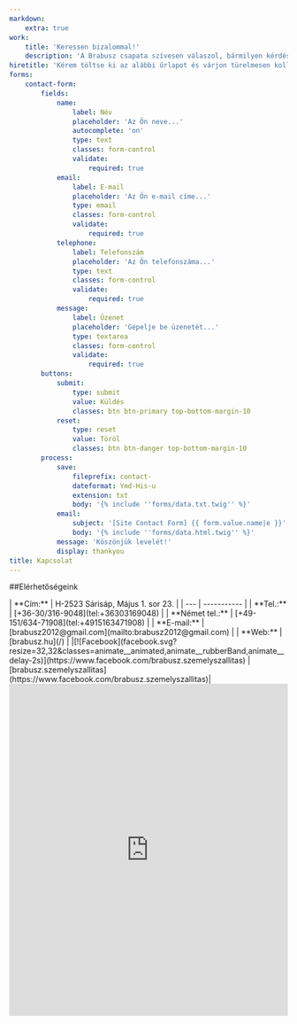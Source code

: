 ```yaml
---
markdown:
    extra: true
work:
    title: 'Keressen bizalommal!'
    description: 'A Brabusz csapata szívesen válaszol, bármilyen kérdésre, észrevételre, ami az utazással kapcsolatos'
hiretitle: 'Kérem töltse ki az alábbi űrlapot és várjon türelmesen kollégánk visszajelzésére.'
forms:
    contact-form:
        fields:
            name:
                label: Név
                placeholder: 'Az Ön neve...'
                autocomplete: 'on'
                type: text
                classes: form-control
                validate:
                    required: true
            email:
                label: E-mail
                placeholder: 'Az Ön e-mail címe...'
                type: email
                classes: form-control
                validate:
                    required: true
            telephone:
                label: Telefonszám
                placeholder: 'Az Ön telefonszáma...'
                type: text
                classes: form-control
                validate:
                    required: true
            message:
                label: Üzenet
                placeholder: 'Gépelje be üzenetét...'
                type: textarea
                classes: form-control
                validate:
                    required: true
        buttons:
            submit:
                type: submit
                value: Küldés
                classes: btn btn-primary top-bottom-margin-10
            reset:
                type: reset
                value: Töröl
                classes: btn btn-danger top-bottom-margin-10
        process:
            save:
                fileprefix: contact-
                dateformat: Ymd-His-u
                extension: txt
                body: '{% include ''forms/data.txt.twig'' %}'
            email:
                subject: '[Site Contact Form] {{ form.value.name|e }}'
                body: '{% include ''forms/data.html.twig'' %}'
            message: 'Köszönjük levelét!'
            display: thankyou
title: Kapcsolat
---
```


##Elérhetőségeink
<div class="table table-striped table-responsive-lg" markdown="1">
| **Cím:** | 	H-2523 Sárisáp, Május 1. sor 23. |
| --- | ----------- |
| **Tel.:** | [+36-30/316-9048](tel:+36303169048) |
| **Német tel.:** | [+49-151/634-71908](tel:+4915163471908) |
| **E-mail:** | [brabusz2012@gmail.com](mailto:brabusz2012@gmail.com) |
| **Web:** |	[brabusz.hu](/) |
|[![Facebook](facebook.svg?resize=32,32&classes=animate__animated,animate__rubberBand,animate__delay-2s)](https://www.facebook.com/brabusz.szemelyszallitas) | [brabusz.szemelyszallitas](https://www.facebook.com/brabusz.szemelyszallitas)|
</div>


<div class="maps" style="width: 100%"><iframe class="embed-responsive-item" width="100%" height="600" frameborder="0" scrolling="no" marginheight="0" marginwidth="0" src="https://maps.google.com/maps?width=100%25&amp;height=600&amp;hl=en&amp;q=S%C3%A1ris%C3%A1p,%20M%C3%A1jus%201.%20sor%2023,%202523+(Brabusz)&amp;t=&amp;z=15&amp;ie=UTF8&amp;iwloc=B&amp;output=embed"></iframe><a href="https://www.maps.ie/route-planner.htm"></a></div>
